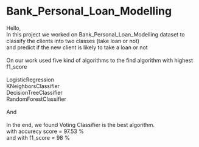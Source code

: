 # Bank_Personal_Loan_Modelling
Hello,<br> 
In this project we worked on Bank_Personal_Loan_Modelling dataset to classify the clients into two classes (take loan or not) <br> 
and predict if the new client is likely to take a loan or not <br>
<br> 
On our work used five kind of algorithms to the find algorithm with highest f1_score <br>  
LogisticRegression <br> 
KNeighborsClassifier <br> 
DecisionTreeClassifier <br> 
RandomForestClassifier <br> 
<br> 
And <br>  
In the end, we found Voting Classifier is the best algorithm. <br> 
with accurecy score = 97.53 % <br> 
and with f1_score = 98 %


